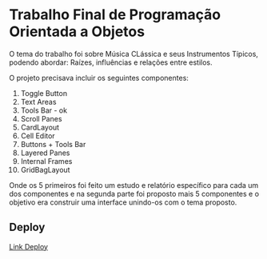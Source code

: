 # Trabalho Final de Programação Orientada a Objetos

O tema do trabalho foi sobre Música CLássica e seus Instrumentos Típicos, podendo abordar: Raízes, influências e relações entre estilos.

O projeto precisava incluir os seguintes componentes:

01. Toggle Button
02. Text Areas
03. Tools Bar - ok
04. Scroll Panes
05. CardLayout
06. Cell Editor
07. Buttons + Tools Bar
08. Layered Panes
09. Internal Frames
10. GridBagLayout

Onde os 5 primeiros foi feito um estudo e relatório específico para cada um dos componentes e na segunda parte foi proposto mais 5 componentes e o objetivo era construir uma interface unindo-os com o tema proposto.

## Deploy

[Link Deploy](https://replit.com/@NathanMota1/TrabalhoFinalPOO?v=1)

